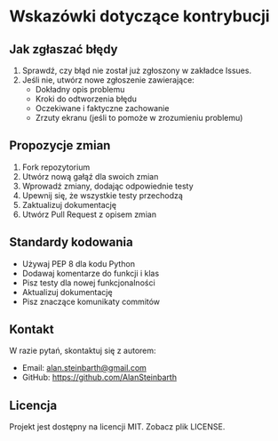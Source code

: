 # Wskazówki dotyczące kontrybucji

## Jak zgłaszać błędy

1. Sprawdź, czy błąd nie został już zgłoszony w zakładce Issues.
2. Jeśli nie, utwórz nowe zgłoszenie zawierające:
   - Dokładny opis problemu
   - Kroki do odtworzenia błędu
   - Oczekiwane i faktyczne zachowanie
   - Zrzuty ekranu (jeśli to pomoże w zrozumieniu problemu)
   
## Propozycje zmian

1. Fork repozytorium
2. Utwórz nową gałąź dla swoich zmian
3. Wprowadź zmiany, dodając odpowiednie testy
4. Upewnij się, że wszystkie testy przechodzą
5. Zaktualizuj dokumentację
6. Utwórz Pull Request z opisem zmian

## Standardy kodowania

- Używaj PEP 8 dla kodu Python
- Dodawaj komentarze do funkcji i klas
- Pisz testy dla nowej funkcjonalności
- Aktualizuj dokumentację
- Pisz znaczące komunikaty commitów

## Kontakt

W razie pytań, skontaktuj się z autorem:
- Email: alan.steinbarth@gmail.com
- GitHub: https://github.com/AlanSteinbarth

## Licencja

Projekt jest dostępny na licencji MIT. Zobacz plik LICENSE.
